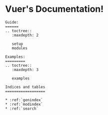 # Vuer's Documentation!

```{eval-rst}
Guide:
======
.. toctree::
   :maxdepth: 2

   setup
   modules

Examples:
=========
.. toctree::
   :maxdepth: 3

   examples

Indices and tables
==================

* :ref:`genindex`
* :ref:`modindex`
* :ref:`search`
```
